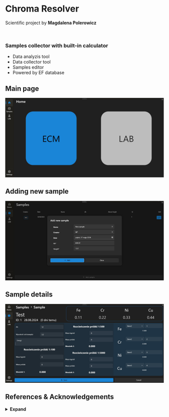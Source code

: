 # Chroma Resolver

Scientific project by <b>Magdalena Polerowicz</b>

&nbsp;

### Samples collector with built-in calculator 
- Data analyzis tool
- Data collector tool
- Samples editor 
- Powered by EF database
 

## Main page

<div align="center">
    <a href="./">
        <img src="./Assets/mainpageexample.jpg"/>
    </a>
</div>

## Adding new sample

<div align="center">
    <a href="./">
        <img src="./Assets/ecmexample2.jpg"/>
    </a>
</div>

## Sample details

<div align="center">
    <a href="./">
        <img src="./Assets/ecmexample1.jpg"/>
    </a>
</div>


## References & Acknowledgements

<details><summary> <b>Expand</b> </summary>
        
* [EF SQLite](https://learn.microsoft.com/pl-pl/ef/core/providers/sqlite/?tabs=dotnet-core-cli)
* [WPF UI 3](https://wpfui.lepo.co)
* [.NET Core 8](https://dotnet.microsoft.com/en-us/download/dotnet/8.0)

</details>